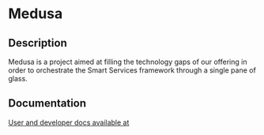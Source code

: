 # Medusa

## Description
Medusa is a project aimed at filling the technology gaps of our offering in order to orchestrate the Smart Services framework through a single pane of glass.

## Documentation
[User and developer docs available at](http://medusa-docs.sebbqld.com)
